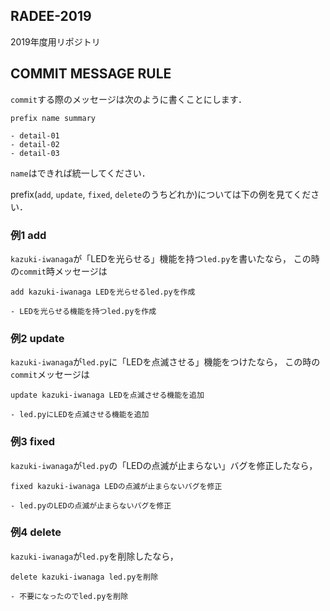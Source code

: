 ## RADEE-2019

2019年度用リポジトリ


## COMMIT MESSAGE RULE

`commit`する際のメッセージは次のように書くことにします．

```
prefix name summary

- detail-01
- detail-02
- detail-03
```

`name`はできれば統一してください．

prefix(`add`, `update`, `fixed`, `delete`のうちどれか)については下の例を見てください．


### 例1 add
`kazuki-iwanaga`が「LEDを光らせる」機能を持つ`led.py`を書いたなら，
この時の`commit`時メッセージは

```
add kazuki-iwanaga LEDを光らせるled.pyを作成

- LEDを光らせる機能を持つled.pyを作成
```

### 例2 update
`kazuki-iwanaga`が`led.py`に「LEDを点滅させる」機能をつけたなら，
この時の`commit`メッセージは

```
update kazuki-iwanaga LEDを点滅させる機能を追加

- led.pyにLEDを点滅させる機能を追加
```

### 例3 fixed
`kazuki-iwanaga`が`led.py`の「LEDの点滅が止まらない」バグを修正したなら，

```
fixed kazuki-iwanaga LEDの点滅が止まらないバグを修正

- led.pyのLEDの点滅が止まらないバグを修正
```

### 例4 delete
`kazuki-iwanaga`が`led.py`を削除したなら，

```
delete kazuki-iwanaga led.pyを削除

- 不要になったのでled.pyを削除
```
